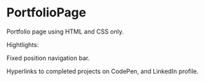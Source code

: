 # PortfolioPage

Portfolio page using HTML and CSS only.

Hightlights:

Fixed position navigation bar.

Hyperlinks to completed projects on CodePen, and LinkedIn profile.
